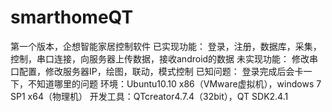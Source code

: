 # smarthomeQT
第一个版本，企想智能家居控制软件
已实现功能：
登录，注册，数据库，采集，控制，串口连接，向服务器上传数据，接收android的数据
未实现功能：
修改串口配置，修改服务器IP，绘图，联动，模式控制
已知问题：
登录完成后会卡一下，不知道哪里的问题
环境：Ubuntu10.10 x86（VMware虚拟机），windows 7 SP1 x64（物理机）
开发工具：QTcreator4.7.4（32bit），QT SDK2.4.1
